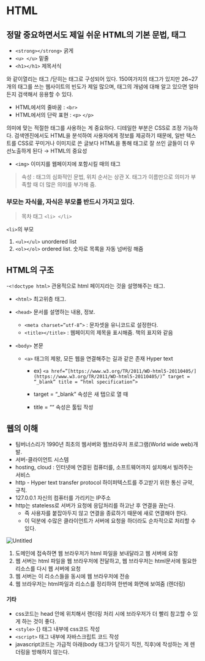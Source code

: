 # HTML

## 정말 중요하면서도 제일 쉬운 HTML의 기본 문법, 태그

- `<strong></strong>` 굵게
- `<u> </u>` 밑줄
- `<h1></h1>` 제목서식

와 같이열리는 태그 /닫히는 태그로 구성되어 있다.
150여가지의 태그가 있지만 26~27개의 태그를 쓰는 웹사이트의 빈도가 제일 많으며, 태그의 개념에 대해 알고 있으면 얼마든지 검색해서 응용할 수 있다.

- HTML에서의 줄바꿈 : `<br>`
- HTML에서의 단락 표현 : `<p>` `</p>`

의미에 맞는 적절한 태그를 사용하는 게 중요하다. 디테일한 부분은 CSS로 조정 가능하다.
검색엔진에서도 HTML을 분석하여 사용자에게 정보를 제공하기 때문에, 일반 텍스트를 CSS로 꾸미거나 이미지로 쓴 글보다 HTML을 통해 태그로 잘 쓰인 글들이 더 우선노출하게 된다 
→ HTML의 중요성

- `<img>` 이미지를 웹페이지에 포함시킬 때의 태그

> 속성 : 태그의 심화적인 문법, 위치 순서는 상관 X. 태그가 이름만으로 의미가 부족할 때 더 많은 의미를 부가해 줌.


### 부모는 자식을, 자식은 부모를 반드시 가지고 있다.

> 목차 태그 `<li> </li>`

`<li>`의 부모
1. `<ul></ul>` unordered list 
2. `<ol></ol>` ordered list. 숫자로 목록을 자동 넘버링 해줌

## HTML의 구조
  


-`<!doctype html>` 관용적으로 html 페이지라는 것을 설명해주는 태그.

- `<html>` 최고위층 태그.

- `<head>` 문서를 설명하는 내용, 정보.
  - `<meta charset=”utf-8”>` : 문자셋을 유니코드로 설정한다.
  - `<title></title>` : 웹페이지의 제목을 표시해줌. 책의 표지와 같음

- `<body>` 본문

  - `<a>` 태그의 제왕, 모든 웹을 연결해주는 길과 같은 존재 Hyper text

    - ex) `<a href=”[https://www.w3.org/TR/2011/WD-html5-20110405/](https://www.w3.org/TR/2011/WD-html5-20110405/)” target = “_blank” title = “html specification”>` 

    - target = “_blank” 속성은 새 탭으로 열 때

    - title = ““ 속성은  툴팁 작성
 
## 웹의 이해

- 팀버너스리가 1990년 최초의 웹서버와 웹브라우저 프로그램(World wide web)개발.
- 서버-클라이언트 시스템
- hosting, cloud : 인터넷에 연결된 컴퓨터를, 소프트웨어까지 설치해서 빌려주는 서비스
- http - Hyper text transfer protocol 하이퍼텍스트를 주고받기 위한 통신 규약, 규칙.
- 127.0.0.1 자신의 컴퓨터를 가리키는 IP주소
- http는 stateless로 서버가 요청에 응답처리를 하고난 후 연결을 끊는다. 
    - 즉 사용자를 붙잡아두지 않고 연결을 종료하기 때문에 새로 연결해야 한다. 
    - 이 덕분에 수많은 클라이언트가 서버에 요청을 하더라도 순차적으로 처리할 수 있다.

![Untitled](https://s3-us-west-2.amazonaws.com/secure.notion-static.com/65549a2f-08d7-4973-8abd-9b0771c3031a/Untitled.png)
  
1. 도메인에 접속하면 웹 브라우저가 html 파일을 보내달라고 웹 서버에 요청
2. 웹 서버는 html 파일을 웹 브라우저에 전달하고, 웹 브라우저는 html문서에 필요한 리소스를 다시 웹 서버에 요청
3. 웹 서버는 이 리소스들을 동시에 웹 브라우저에 전송
4. 웹 브라우저는 html파일과 리소스를 정리하여 한번에 화면에 보여줌 (렌더링)


#### 기타
  
- css코드는 head 안에 위치해서 렌더링 처리 시에 브라우저가 더 빨리 참고할 수 있게 하는 것이 좋다.
- `<style>` {} 태그  내부에 css코드 작성
- `<script>` 태그 내부에 자바스크립트 코드 작성
- javascript코드는 가급적 아래(body 태그가 닫히기 직전, 직후)에 작성하는 게 렌더링을 방해하지 않는다.


